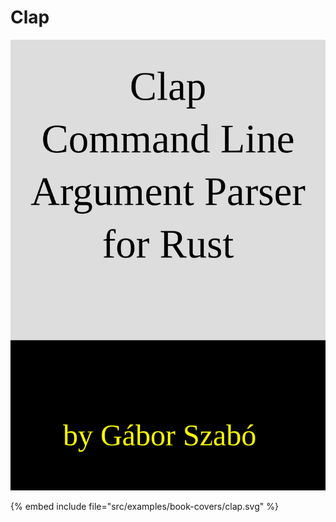 # Clap

![Clap](../examples/book-covers/clap.svg)

{% embed include file="src/examples/book-covers/clap.svg" %}
